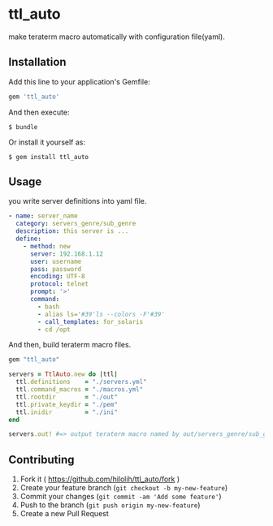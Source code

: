 # ttl_auto
make teraterm macro automatically with configuration file(yaml).

## Installation

Add this line to your application's Gemfile:

```ruby
gem 'ttl_auto'
```

And then execute:

    $ bundle

Or install it yourself as:

    $ gem install ttl_auto

## Usage

you write server definitions into yaml file.

```yaml
- name: server_name
  category: servers_genre/sub_genre
  description: this server is ...
  define:
    - method: new
      server: 192.168.1.12
      user: username
      pass: password
      encoding: UTF-8
      protocol: telnet
      prompt: '>'
      command: 
        - bash
        - alias ls='#39'ls --colors -F'#39'
        - call_templates: for_solaris
        - cd /opt
```

And then, build teraterm macro files.

```ruby
gem "ttl_auto"

servers = TtlAuto.new do |ttl|
  ttl.definitions    = "./servers.yml"
  ttl.command_macros = "./macros.yml"
  ttl.rootdir        = "./out"
  ttl.private_keydir = "./pem"
  ttl.inidir         = "./ini"
end

servers.out! #=> output teraterm macro named by out/servers_genre/sub_genre/server_name.ttl in case of yaml file

```
## Contributing

1. Fork it ( https://github.com/hilolih/ttl_auto/fork )
2. Create your feature branch (`git checkout -b my-new-feature`)
3. Commit your changes (`git commit -am 'Add some feature'`)
4. Push to the branch (`git push origin my-new-feature`)
5. Create a new Pull Request
